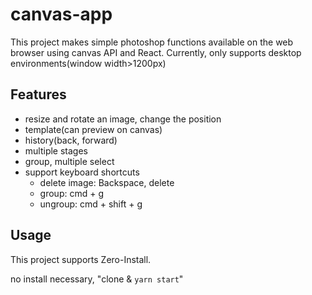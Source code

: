 # canvas-app

This project makes simple photoshop functions available on the web browser using canvas API and React.
Currently, only supports desktop environments(window width>1200px)

## Features

- resize and rotate an image, change the position
- template(can preview on canvas)
- history(back, forward)
- multiple stages
- group, multiple select
- support keyboard shortcuts
  - delete image: Backspace, delete
  - group: cmd + g
  - ungroup: cmd + shift + g

## Usage

This project supports Zero-Install.

no install necessary, "clone & `yarn start`"
